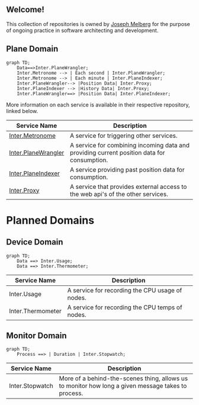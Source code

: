 ## Welcome!

This collection of repositories is owned by [Joseph Melberg](https://github.com/Joseph-Melberg) for the purpose of ongoing practice in software architecting and development.

## Plane Domain

```mermaid
graph TD;
    Data==>Inter.PlaneWrangler;
    Inter.Metronome --> | Each second | Inter.PlaneWrangler;
    Inter.Metronome --> | Each minute | Inter.PlaneIndexer;
    Inter.PlaneWrangler--> |Position Data| Inter.Proxy;
    Inter.PlaneIndexer --> |History Data| Inter.Proxy; 
    Inter.PlaneWrangler==> |Position Data| Inter.PlaneIndexer;
```

More information on each service is available in their respective repository, linked below.

|Service Name| Description |
|-|-|
|[Inter.Metronome](https://github.com/InterMW/Inter.Metronome)| A service for triggering other services.|
|[Inter.PlaneWrangler](https://github.com/InterMW/Inter.PlaneWrangler)| A service for combining incoming data and providing current position data for consumption.|
|[Inter.PlaneIndexer](https://github.com/InterMW/Inter.PlaneIndexer) | A service providing past position data for consumption.|
|[Inter.Proxy](https://github.com/InterMW/Inter.Proxy)| A service that provides external access to the web api's of the other services.|

# Planned Domains
## Device Domain

```mermaid
graph TD;
    Data ==> Inter.Usage;
    Data ==> Inter.Thermometer;
```
|Service Name| Description|
|-|-|
|Inter.Usage| A service for recording the CPU usage of nodes.|
|Inter.Thermometer| A service for recording the CPU temps of nodes.|

## Monitor Domain

```mermaid
graph TD;
    Process ==> | Duration | Inter.Stopwatch;
```

|Service Name| Description|
|-|-|
|Inter.Stopwatch|More of a behind-the-scenes thing, allows us to monitor how long a given message takes to process.|

